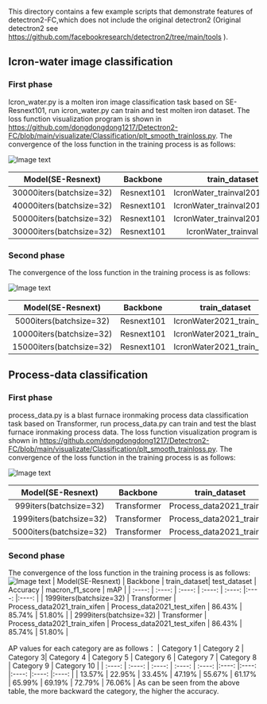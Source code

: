 
This directory contains a few example scripts that demonstrate features of detectron2-FC,which does not include the original detectron2 (Original detectron2 see https://github.com/facebookresearch/detectron2/tree/main/tools ).

## Icron-water image classification
### First phase
Icron_water.py is a molten iron image classification task based on SE-Resnext101, run icron_water.py can train and test molten iron dataset. The loss function visualization program is shown in https://github.com/dongdongdong1217/Detectron2-FC/blob/main/visualizate/Classification/plt_smooth_trainloss.py. The convergence of the loss function in the training process is as follows:

![Image text](https://github.com/dongdongdong1217/Detectron2-FC/blob/main/visualizate/Visualization-diagram/Classification/Icron-water_trainloss.png)

| Model(SE-Resnext) | Backbone | train_dataset| test_dataset | Accuracy  | macron_f1_score | mAP |
| :----: |  :----: | :----: | :----: | :----: |:----: |:----: |
| 30000iters(batchsize=32) | Resnext101 | IcronWater_trainval2018+2021 |  IcronWater_test2018+2021 | 91.71%  |  91.72% | 87.62% |
| 40000iters(batchsize=32) | Resnext101 | IcronWater_trainval2018+2021 |  IcronWater_test2018+2021 | 92.48%  |  92.50% | 89.03% |
| 50000iters(batchsize=32) | Resnext101 | IcronWater_trainval2018+2021 |  IcronWater_test2018+2021 | 92.50%  |  92.51% | 88.87% |
| 30000iters(batchsize=32) | Resnext101 | IcronWater_trainval2021 |  IcronWater_test2021 | 95.71%  |  95.71% | 93.64% |
### Second phase
The convergence of the loss function in the training process is as follows:

![Image text](https://github.com/dongdongdong1217/Detectron2-FC/blob/main/visualizate/Visualization-diagram/Classification/Icron-water_xifen_trainloss.png)

| Model(SE-Resnext) | Backbone | train_dataset| test_dataset | Accuracy  | macron_f1_score | mAP |
| :----: |  :----: | :----: | :----: | :----: |:----: |:----: |
| 5000iters(batchsize=32) | Resnext101 | IcronWater2021_train_xifen |  IcronWater2021_train_xifen |  61.83% |  62.16% | 46.25% |
| 10000iters(batchsize=32) | Resnext101 | IcronWater2021_train_xifen |  IcronWater2021_train_xifen |  64.23% |  63.77% | 46.77% |
| 15000iters(batchsize=32) | Resnext101 | IcronWater2021_train_xifen |  IcronWater2021_train_xifen |  63.94% |  63.35% | 46.18% |

## Process-data classification
### First phase
process_data.py  is a blast furnace ironmaking process data classification task based on Transformer, run process_data.py can train and test the blast furnace ironmaking process data. The loss function visualization program is shown in https://github.com/dongdongdong1217/Detectron2-FC/blob/main/visualizate/Classification/plt_smooth_trainloss.py. The convergence of the loss function in the training process is as follows:

![Image text](https://github.com/dongdongdong1217/Detectron2-FC/blob/main/visualizate/Visualization-diagram/Classification/Process_data_trainloss.png)

| Model(SE-Resnext) | Backbone | train_dataset| test_dataset | Accuracy  | macron_f1_score | mAP |
| :----: |  :----: | :----: | :----: | :----: |:----: |:----: |
| 999iters(batchsize=32) | Transformer | Process_data2021_trainval |  Process_data2021_test | 89.81%  |  86.04% | 60.90% |
| 1999iters(batchsize=32) | Transformer | Process_data2021_trainval |  Process_data2021_test | 89.81%  |  86.09% | 60.69% |
| 5000iters(batchsize=32) | Transformer |  Process_data2021_trainval |  Process_data2021_test | 89.81%  |  86.59% | 70.49% |

### Second phase
The convergence of the loss function in the training process is as follows:
![Image text](https://github.com/dongdongdong1217/Detectron2-FC/blob/main/visualizate/Visualization-diagram/Classification/Process_data_xifen_trainloss.png)
| Model(SE-Resnext) | Backbone | train_dataset| test_dataset | Accuracy  | macron_f1_score | mAP |
| :----: |  :----: | :----: | :----: | :----: |:----: |:----: |
| 1999iters(batchsize=32) | Transformer | Process_data2021_train_xifen |  Process_data2021_test_xifen | 86.43%  |  85.74% | 51.80% |
| 2999iters(batchsize=32) | Transformer | Process_data2021_train_xifen |  Process_data2021_test_xifen | 86.43%  |  85.74% | 51.80% |

AP values for each category are as follows：
| Category 1 | Category 2 | Category 3| Category 4 | Category 5  | Category 6 | Category 7 | Category 8 | Category 9 | Category 10 |
| :----: |  :----: | :----: | :----: | :----: |:----: |:----: |:----: |:----: |:----: |
| 13.57% | 22.95% | 33.45% | 47.19% | 55.67% | 61.17% | 65.99% | 69.19% | 72.79% | 76.06% |
As can be seen from the above table, the more backward the category, the higher the accuracy.


